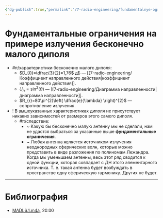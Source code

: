 ```yaml
---
{"dg-publish":true,"permalink":"/7-radio-engineering/fundamentalnye-ogranicheniya-na-primere-izlucheniya-beskonechno-malogo-dipolya/","title":"Фундаментальные ограничения на примере излучения бесконечно малого диполя"}
---
```



# Фундаментальные ограничения на примере излучения бесконечно малого диполя

- #π/характеристики бесконечно малого диполя:
	- $D_{0}=\dfrac{3}{2}=1,76$ дБ — [[7-radio-engineering/Коэффициент направленного действия\|коэффициент направленного действия]].
	- $U_{n}=\sin^{2}(\theta)$ — [[7-radio-engineering/Диаграмма направленности\|диаграмма направленности]].
	- $R_{r}=80\pi^{2}\left( \dfrac{e}{\lambda} \right)^{2}$ — сопротивление излучения.
- ! В вышеуказанных характеристиках диполя не присутствует никаких зависимостей от размеров этого самого диполя.
	- #π/следствие:
		- ~ Какую бы бесконечно малую антенну мы не сделали, нам не удастся выбраться за указанные выше **фундаментальные ограничения**.
		- ~ Любая антенна является источником излучения неоднородных сферических волн, которые можно представить в виде разложения по полиномам Лежандра. Когда мы уменьшаем антенны, весь этот ряд сводится к одной функции, которая совпадает с ДН этого элементарного источника. Т. е. такая антенна будет возбуждать в пространстве одну сферическую гармонику. Других не будет.

---

# Библиография

- [MADL6.1.m4a](file:///C:%5CUsers%5CMojo%5CiCloudDrive%5C_university%5CIllarionov%5Clecture-recording%5CMADL6.1.m4a), 20:00
